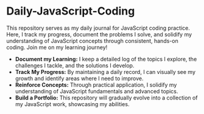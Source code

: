 # Daily-JavaScript-Coding
This repository serves as my daily journal for JavaScript coding practice. Here, I track my progress, document the problems I solve, and solidify my understanding of JavaScript concepts through consistent, hands-on coding. Join me on my learning journey!
* **Document my Learning:** I keep a detailed log of the topics I explore, the challenges I tackle, and the solutions I develop.
* **Track My Progress:** By maintaining a daily record, I can visually see my growth and identify areas where I need to improve.
* **Reinforce Concepts:** Through practical application, I solidify my understanding of JavaScript fundamentals and advanced topics.
* **Build a Portfolio:** This repository will gradually evolve into a collection of my JavaScript work, showcasing my abilities.
